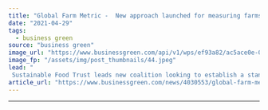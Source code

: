 ```yaml
---
title: "Global Farm Metric -  New approach launched for measuring farms' sustainability performance"
date: "2021-04-29"
tags: 
  - business green
source: "business green"
image_url: "https://www.businessgreen.com/api/v1/wps/ef93a82/ac5ace0e-0207-4d53-9fff-38e4089c9707/4/farming-tractor-crops-185x114.jpeg"
image_fp: "/assets/img/post_thumbnails/44.jpeg"
lead: "
 Sustainable Food Trust leads new coalition looking to establish a standardised approach for assessing the sustainability credentials of different farms ..."
article_url: "https://www.businessgreen.com/news/4030553/global-farm-metric-approach-launched-measuring-farm-sustainability"
---
```


---
